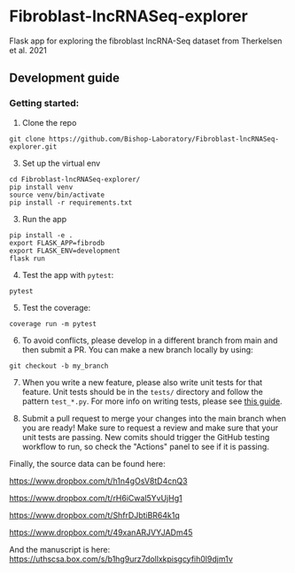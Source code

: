 # Fibroblast-lncRNASeq-explorer
Flask app for exploring the fibroblast lncRNA-Seq dataset from Therkelsen et al. 2021

## Development guide

### Getting started:

1. Clone the repo

```shell
git clone https://github.com/Bishop-Laboratory/Fibroblast-lncRNASeq-explorer.git
```

3. Set up the virtual env

```shell
cd Fibroblast-lncRNASeq-explorer/
pip install venv
source venv/bin/activate
pip install -r requirements.txt
```

3. Run the app

```shell
pip install -e .
export FLASK_APP=fibrodb
export FLASK_ENV=development
flask run
```

4. Test the app with `pytest`:

```shell
pytest
```

5. Test the coverage:

```shell
coverage run -m pytest
```

6. To avoid conflicts, please develop in a different branch from main and then submit a PR. You can make a new branch locally
by using:
   
```shell
git checkout -b my_branch
```

7. When you write a new feature, please also write unit tests for that feature. Unit tests should be in the `tests/` 
directory and follow the pattern `test_*.py`. For more info on writing tests, 
please see [this guide](https://flask.palletsprojects.com/en/2.0.x/tutorial/tests/).
   
8. Submit a pull request to merge your changes into the main branch when you are ready! Make sure to request a review and
make sure that your unit tests are passing. New comits should trigger the GitHub testing workflow to run, so check the "Actions" panel to see if it is passing.

Finally, the source data can be found here:

https://www.dropbox.com/t/h1n4gOsV8tD4cnQ3

https://www.dropbox.com/t/rH6iCwal5YvUjHg1

https://www.dropbox.com/t/ShfrDJbtiBR64k1q

https://www.dropbox.com/t/49xanARJVYJADm45

And the manuscript is here: https://uthscsa.box.com/s/b1hg9urz7dollxkpisgcyfih0l9djm1v
